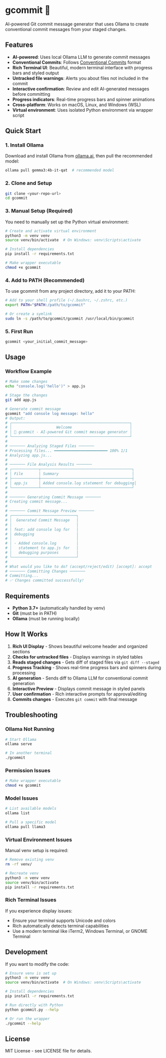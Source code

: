 # gcommit 🤖

AI-powered Git commit message generator that uses Ollama to create conventional commit messages from your staged changes.

## Features

- **AI-powered**: Uses local Ollama LLM to generate commit messages
- **Conventional Commits**: Follows [Conventional Commits](https://www.conventionalcommits.org/) format
- **Rich Terminal UI**: Beautiful, modern terminal interface with progress bars and styled output
- **Untracked file warnings**: Alerts you about files not included in the commit
- **Interactive confirmation**: Review and edit AI-generated messages before committing
- **Progress indicators**: Real-time progress bars and spinner animations
- **Cross-platform**: Works on macOS, Linux, and Windows (WSL)
- **Virtual environment**: Uses isolated Python environment via wrapper script

## Quick Start

### 1. Install Ollama

Download and install Ollama from [ollama.ai](https://ollama.ai), then pull the recommended model:

```bash
ollama pull gemma3:4b-it-qat  # recommended model
```

### 2. Clone and Setup

```bash
git clone <your-repo-url>
cd gcommit
```

### 3. Manual Setup (Required)

You need to manually set up the Python virtual environment:

```bash
# Create and activate virtual environment
python3 -m venv venv
source venv/bin/activate  # On Windows: venv\Scripts\activate

# Install dependencies
pip install -r requirements.txt

# Make wrapper executable
chmod +x gcommit
```

### 4. Add to PATH (Recommended)

To use gcommit from any project directory, add it to your PATH:

```bash
# Add to your shell profile (~/.bashrc, ~/.zshrc, etc.)
export PATH="$PATH:/path/to/gcommit"

# Or create a symlink
sudo ln -s /path/to/gcommit/gcommit /usr/local/bin/gcommit
```

### 5. First Run

```bash
gcommit <your_initial_commit_message>
```

## Usage

### Workflow Example

```bash
# Make some changes
echo "console.log('hello')" > app.js

# Stage the changes
git add app.js

# Generate commit message
gcommit "add console log message: hello"
# Output:
# ┌─────────────────────────────────────────────────────┐
# │                    Welcome                          │
# │ 🤖 gcommit - AI-powered Git commit message generator │
# └─────────────────────────────────────────────────────┘
# 
# ─────── Analyzing Staged Files ───────
# Processing files... ━━━━━━━━━━━━━━━━━━━━━━━━ 100% 1/1
# Analyzing app.js... 
# 
# ─────── File Analysis Results ───────
# ┌────────────┬─────────────────────────────────────────┐
# │ File       │ Summary                                 │
# ├────────────┼─────────────────────────────────────────┤
# │ app.js     │ Added console.log statement for debugging│
# └────────────┴─────────────────────────────────────────┘
# 
# ─────── Generating Commit Message ───────
# Creating commit message... 
# 
# ─────── Commit Message Preview ───────
# ┌─────────────────────────────┐
# │  Generated Commit Message   │
# │                             │
# │ feat: add console log for   │
# │ debugging                   │
# │                             │
# │ - Added console.log         │
# │   statement to app.js for   │
# │   debugging purposes        │
# └─────────────────────────────┘
# 
# What would you like to do? (accept/reject/edit) [accept]: accept
# ─────── Committing Changes ───────
# Committing... 
# ✅ Changes committed successfully!
```

## Requirements

- **Python 3.7+** (automatically handled by venv)
- **Git** (must be in PATH)
- **Ollama** (must be running locally)

## How It Works

1. **Rich UI Display** - Shows beautiful welcome header and organized sections
2. **Checks for untracked files** - Displays warnings in styled tables
3. **Reads staged changes** - Gets diff of staged files via `git diff --staged`
4. **Progress Tracking** - Shows real-time progress bars and spinners during processing
5. **AI generation** - Sends diff to Ollama LLM for conventional commit generation
6. **Interactive Preview** - Displays commit message in styled panels
7. **User confirmation** - Rich interactive prompts for approval/editing
8. **Commits changes** - Executes `git commit` with final message

## Troubleshooting

### Ollama Not Running
```bash
# Start Ollama
ollama serve

# In another terminal
./gcommit
```

### Permission Issues
```bash
# Make wrapper executable
chmod +x gcommit
```

### Model Issues
```bash
# List available models
ollama list

# Pull a specific model
ollama pull llama3
```

### Virtual Environment Issues
Manual venv setup is required:
```bash
# Remove existing venv
rm -rf venv/

# Recreate venv
python3 -m venv venv
source venv/bin/activate
pip install -r requirements.txt
```

### Rich Terminal Issues
If you experience display issues:
- Ensure your terminal supports Unicode and colors
- Rich automatically detects terminal capabilities
- Use a modern terminal like iTerm2, Windows Terminal, or GNOME Terminal

## Development

If you want to modify the code:

```bash
# Ensure venv is set up
python3 -m venv venv
source venv/bin/activate  # On Windows: venv\Scripts\activate

# Install dependencies
pip install -r requirements.txt

# Run directly with Python
python gcommit.py --help

# Or run the wrapper
./gcommit --help
```

## License

MIT License - see LICENSE file for details.